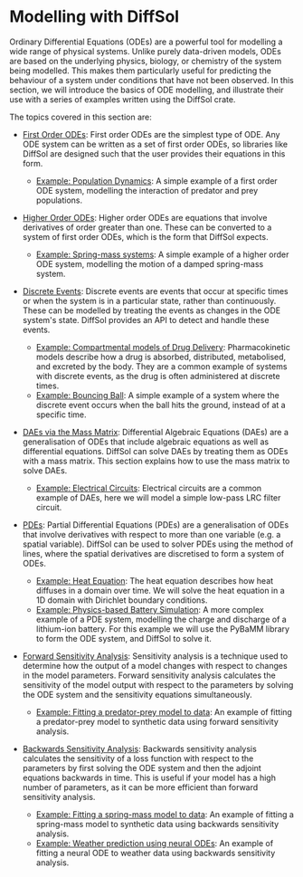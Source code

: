 # Modelling with DiffSol

Ordinary Differential Equations (ODEs) are a powerful tool for modelling a wide range of physical systems. Unlike purely data-driven models, ODEs are based on the underlying physics, biology, or chemistry of the system being modelled. This makes them particularly useful for predicting the behaviour of a system under conditions that have not been observed. In this section, we will introduce the basics of ODE modelling, and illustrate their use with a series of examples written using the DiffSol crate.

The topics covered in this section are:

- [First Order ODEs](./first_order_odes.md): First order ODEs are the simplest type of ODE. Any ODE system can be written as a set of first order ODEs, so libraries like DiffSol are designed such that the user provides their equations in this form.
  - [Example: Population Dynamics](./population_dynamics.md): A simple example of a first order ODE system, modelling the interaction of predator and prey populations.
- [Higher Order ODEs](./higher_order_odes.md): Higher order ODEs are equations that involve derivatives of order greater than one. These can be converted to a system of first order ODEs, which is the form that DiffSol expects.
  - [Example: Spring-mass systems](./spring_mass_systems.md): A simple example of a higher order ODE system, modelling the motion of a damped spring-mass system.
- [Discrete Events](./discrete_events.md): Discrete events are events that occur at specific times or when the system is in a particular state, rather than continuously. These can be modelled by treating the events as changes in the ODE system's state. DiffSol provides an API to detect and handle these events.
  - [Example: Compartmental models of Drug Delivery](./compartmental_models_of_drug_delivery.md): Pharmacokinetic models describe how a drug is absorbed, distributed, metabolised, and excreted by the body. They are a common example of systems with discrete events, as the drug is often administered at discrete times.
  - [Example: Bouncing Ball](./bouncing_ball.md): A simple example of a system where the discrete event occurs when the ball hits the ground, instead of at a specific time.
- [DAEs via the Mass Matrix](./the_mass_matrix.md): Differential Algebraic Equations (DAEs) are a generalisation of ODEs that include algebraic equations as well as differential equations. DiffSol can solve DAEs by treating them as ODEs with a mass matrix. This section explains how to use the mass matrix to solve DAEs.
  - [Example: Electrical Circuits](./electrical_circuits.md): Electrical circuits are a common example of DAEs, here we will model a simple low-pass LRC filter circuit.
- [PDEs](./pdes.md): Partial Differential Equations (PDEs) are a generalisation of ODEs that involve derivatives with respect to more than one variable (e.g. a spatial variable). DiffSol can be used to solver PDEs using the method of lines, where the spatial derivatives are discretised to form a system of ODEs.
  - [Example: Heat Equation](./heat_equation.md): The heat equation describes how heat diffuses in a domain over time. We will solve the heat equation in a 1D domain with Dirichlet boundary conditions.
  - [Example: Physics-based Battery Simulation](./physics_based_battery_simulation.md): A more complex example of a PDE system, modelling the charge and discharge of a lithium-ion battery. For this example we will use the PyBaMM library to form the ODE system, and DiffSol to solve it.

- [Forward Sensitivity Analysis](./forward_sensitivity_analysis.md): Sensitivity analysis is a technique used to determine how the output of a model changes with respect to changes in the model parameters. Forward sensitivity analysis calculates the sensitivity of the model output with respect to the parameters by solving the ODE system and the sensitivity equations simultaneously.
  - [Example: Fitting a predator-prey model to data](./population_dynamics_fitting.md): An example of fitting a predator-prey model to synthetic data using forward sensitivity analysis.
- [Backwards Sensitivity Analysis](./backwards_sensitivity_analysis.md): Backwards sensitivity analysis calculates the sensitivity of a loss function with respect to the parameters by first solving the ODE system and then the adjoint equations backwards in time. This is useful if your model has a high number of parameters, as it can be more efficient than forward sensitivity analysis.
  - [Example: Fitting a spring-mass model to data](./spring_mass_fitting.md): An example of fitting a spring-mass model to synthetic data using backwards sensitivity analysis.
  - [Example: Weather prediction using neural ODEs](./weather_neural_ode.md): An example of fitting a neural ODE to weather data using backwards sensitivity analysis.
